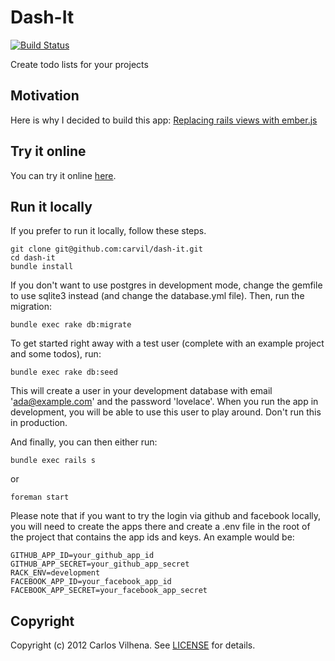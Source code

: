 # Dash-It

[![Build Status](https://secure.travis-ci.org/carvil/dash-it.png)](http://travis-ci.org/carvil/dash-it)

Create todo lists for your projects

## Motivation

Here is why I decided to build this app: [Replacing rails views with ember.js ](http://carvil.github.com/Programming/2012/03/18/replacing-rails-views-with-ember-js/)

## Try it online

You can try it online [here](http://dash-it-app.herokuapp.com).

## Run it locally

If you prefer to run it locally, follow these steps.

    git clone git@github.com:carvil/dash-it.git
    cd dash-it
    bundle install

If you don't want to use postgres in development mode, change the gemfile to use sqlite3 instead (and change the database.yml file). Then, run the migration:

    bundle exec rake db:migrate

To get started right away with a test user (complete with an example project and some todos), run:

    bundle exec rake db:seed

This will create a user in your development database with email 'ada@example.com' and the password 'lovelace'. When you run the app in development, you will be able to use this user to play around. Don't run this in production.

And finally, you can then either run:

    bundle exec rails s

or

    foreman start

Please note that if you want to try the login via github and facebook locally, you will need to create the apps there and create a .env file in the root of the project that contains the app ids and keys. An example would be:

    GITHUB_APP_ID=your_github_app_id
    GITHUB_APP_SECRET=your_github_app_secret
    RACK_ENV=development
    FACEBOOK_APP_ID=your_facebook_app_id
    FACEBOOK_APP_SECRET=your_facebook_app_secret

## Copyright

Copyright (c) 2012 Carlos Vilhena. See [LICENSE](https://github.com/carvil/dash-it/blob/master/LICENSE) for details.

